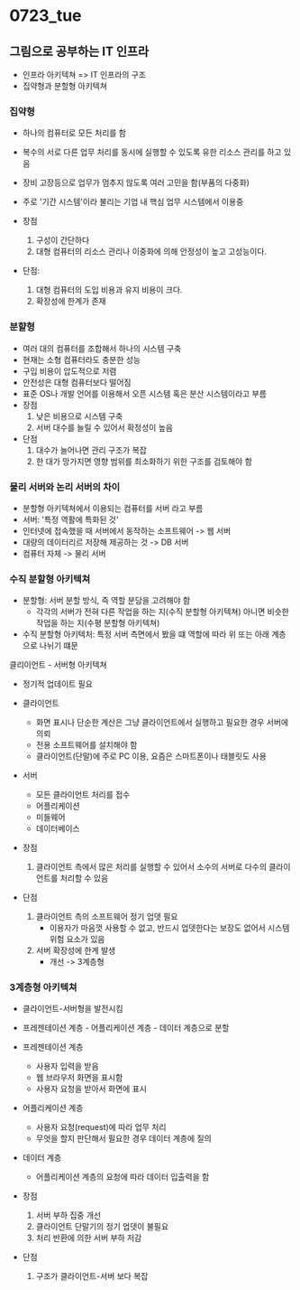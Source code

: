 # 0723_tue

## 그림으로 공부하는 IT 인프라

- 인프라 아키텍쳐 => IT 인프라의 구조
- 집약형과 분할형 아키텍쳐

### 집약형

- 하나의 컴퓨터로 모든 처리를 함
- 복수의 서로 다른 업무 처리를 동시에 실행할 수 있도록 유한 리소스 관리를 하고 있음
- 장비 고장등으로 업무가 멈추지 않도록 여러 고민을 함(부품의 다중화)
- 주로 '기간 시스템'이라 불리는 기업 내 핵심 업무 시스템에서 이용중

- 장점
    1. 구성이 간단하다
    2. 대형 컴퓨터의 리소스 관리나 이중화에 의해 안정성이 높고 고성능이다.
- 단점:
    1. 대형 컴퓨터의 도입 비용과 유지 비용이 크다.
    2. 확장성에 한계가 존재

### 분햘형

- 여러 대의 컴퓨터를 조합해서 하나의 시스템 구축
- 현재는 소형 컴퓨터라도 충분한 성능
- 구입 비용이 압도적으로 저렴
- 안전성은 대형 컴퓨터보다 떨어짐
- 표준 OS나 개발 언어를 이용해서 오픈 시스템 혹은 분산 시스템이라고 부름
- 장점
    1. 낮은 비용으로 시스템 구축
    2. 서버 대수를 늘릴 수 있어서 확정성이 높음
- 단점
    1. 대수가 늘어나면 관리 구조가 복잡
    2. 한 대가 망가지면 영향 범위를 최소화하기 위한 구조를 검토해야 함

### 물리 서버와 논리 서버의 차이

- 분할형 아키텍쳐에서 이용되는 컴퓨터를 서버 라고 부름
- 서버: '특정 역활에 특화된 것'
- 인터넷에 접속했을 때 서버에서 동작하는 소프트웨어 -> 웹 서버
- 대량의 데이터리르 저장해 제공하는 것 -> DB 서버
- 컴퓨터 자체 -> 물리 서버

### 수직 분할형 아키텍쳐

- 분할형: 서버 분할 방식, 즉 역할 분담을 고려해야 함
    - 각각의 서버가 전혀 다른 작업을 하는 지(수직 분할형 아키텍쳐) 아니면 비슷한 작업을 하는 지(수평 분할형 아키텍쳐)
- 수직 분할형 아키텍처: 특정 서버 측면에서 봤을 떄 역할에 따라 위 또는 아래 계층으로 나뉘기 떄문

클리이언트 - 서버형 아키텍쳐

- 정기적 업데이트 필요

- 클라이언트
    - 화면 표시나 단순한 계산은 그냥 클라이언트에서 실행하고 필요한 경우 서버에 의뢰
    - 전용 소프트웨어를 설치해야 함
    - 클라이언트(단말)에 주로 PC 이용, 요즘은 스마트폰이나 태블릿도 사용

- 서버
    - 모든 클라이언트 처리를 접수
    - 어플리케이션
    - 미들웨어
    - 데이터베이스

- 장점
    1. 클라이언트 측에서 많은 처리를 실행할 수 있어서 소수의 서버로 다수의 클라이언트를 처리할 수 있음
- 단점
    1. 클라이언트 측의 소프트웨어 정기 업뎃 필요
        - 이용자가 마음껏 사용할 수 없고, 반드시 업뎃한다는 보장도 없어서 시스템 위험 요소가 있음
    2. 서버 확장성에 한계 발생
        - 개선 -> 3계층형

### 3계층형 아키텍쳐

- 클라이언트-서버형을 발전시킴
- 프레젠테이션 계층 - 어플리케이션 계층 - 데이터 계층으로 분할

- 프레젠테이션 계층
    - 사용자 입력을 받음
    - 웹 브라우저 화면을 표시함
    - 사용자 요청을 받아서 화면에 표시

- 어플리케이션 계층
    - 사용자 요청(request)에 따라 업무 처리
    - 무엇을 할지 판단해서 필요한 경우 데이터 계층에 질의

- 데이터 계층
    - 어플리케이션 계층의 요청에 따라 데이터 입출력을 함

- 장점
    1. 서버 부하 집중 개선
    2. 클라이언트 단말기의 정기 업뎃이 불필요
    3. 처리 반환에 의한 서버 부하 저감

- 단점
    1. 구조가 클라이언트-서버 보다 복잡